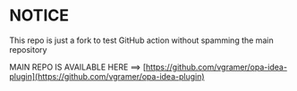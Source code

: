 # NOTICE
This repo is just a fork to test GitHub action without spamming the main repository

MAIN REPO IS AVAILABLE HERE ==> [https://github.com/vgramer/opa-idea-plugin](https://github.com/vgramer/opa-idea-plugin)

